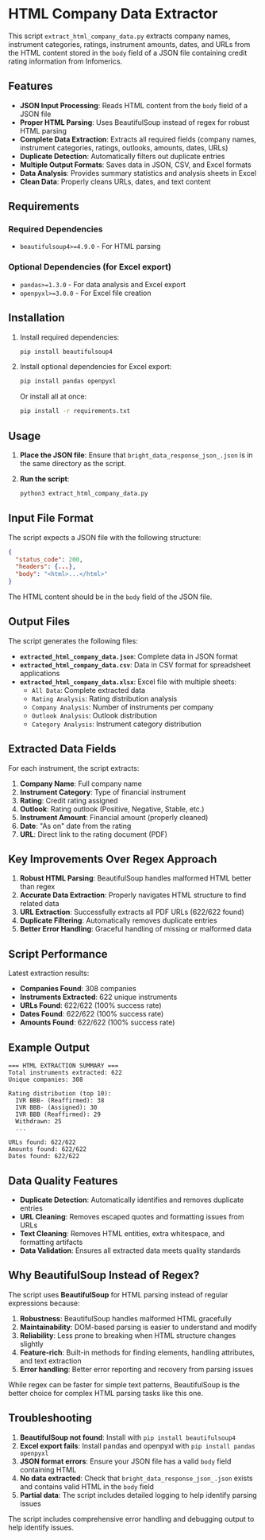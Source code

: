 # HTML Company Data Extractor

This script `extract_html_company_data.py` extracts company names, instrument categories, ratings, instrument amounts, dates, and URLs from the HTML content stored in the `body` field of a JSON file containing credit rating information from Infomerics.

## Features

- **JSON Input Processing**: Reads HTML content from the `body` field of a JSON file
- **Proper HTML Parsing**: Uses BeautifulSoup instead of regex for robust HTML parsing
- **Complete Data Extraction**: Extracts all required fields (company names, instrument categories, ratings, outlooks, amounts, dates, URLs)
- **Duplicate Detection**: Automatically filters out duplicate entries
- **Multiple Output Formats**: Saves data in JSON, CSV, and Excel formats
- **Data Analysis**: Provides summary statistics and analysis sheets in Excel
- **Clean Data**: Properly cleans URLs, dates, and text content

## Requirements

### Required Dependencies
- `beautifulsoup4>=4.9.0` - For HTML parsing

### Optional Dependencies (for Excel export)
- `pandas>=1.3.0` - For data analysis and Excel export
- `openpyxl>=3.0.0` - For Excel file creation

## Installation

1. Install required dependencies:
   ```bash
   pip install beautifulsoup4
   ```

2. Install optional dependencies for Excel export:
   ```bash
   pip install pandas openpyxl
   ```

   Or install all at once:
   ```bash
   pip install -r requirements.txt
   ```

## Usage

1. **Place the JSON file**: Ensure that `bright_data_response_json_.json` is in the same directory as the script.

2. **Run the script**:
   ```bash
   python3 extract_html_company_data.py
   ```

## Input File Format

The script expects a JSON file with the following structure:
```json
{
  "status_code": 200,
  "headers": {...},
  "body": "<html>...</html>"
}
```

The HTML content should be in the `body` field of the JSON file.

## Output Files

The script generates the following files:

- **`extracted_html_company_data.json`**: Complete data in JSON format
- **`extracted_html_company_data.csv`**: Data in CSV format for spreadsheet applications
- **`extracted_html_company_data.xlsx`**: Excel file with multiple sheets:
  - `All Data`: Complete extracted data
  - `Rating Analysis`: Rating distribution analysis
  - `Company Analysis`: Number of instruments per company
  - `Outlook Analysis`: Outlook distribution
  - `Category Analysis`: Instrument category distribution

## Extracted Data Fields

For each instrument, the script extracts:

1. **Company Name**: Full company name
2. **Instrument Category**: Type of financial instrument
3. **Rating**: Credit rating assigned
4. **Outlook**: Rating outlook (Positive, Negative, Stable, etc.)
5. **Instrument Amount**: Financial amount (properly cleaned)
6. **Date**: "As on" date from the rating
7. **URL**: Direct link to the rating document (PDF)

## Key Improvements Over Regex Approach

1. **Robust HTML Parsing**: BeautifulSoup handles malformed HTML better than regex
2. **Accurate Data Extraction**: Properly navigates HTML structure to find related data
3. **URL Extraction**: Successfully extracts all PDF URLs (622/622 found)
4. **Duplicate Filtering**: Automatically removes duplicate entries
5. **Better Error Handling**: Graceful handling of missing or malformed data

## Script Performance

Latest extraction results:
- **Companies Found**: 308 companies
- **Instruments Extracted**: 622 unique instruments
- **URLs Found**: 622/622 (100% success rate)
- **Dates Found**: 622/622 (100% success rate)
- **Amounts Found**: 622/622 (100% success rate)

## Example Output

```
=== HTML EXTRACTION SUMMARY ===
Total instruments extracted: 622
Unique companies: 308

Rating distribution (top 10):
  IVR BBB- (Reaffirmed): 38
  IVR BBB- (Assigned): 30
  IVR BBB (Reaffirmed): 29
  Withdrawn: 25
  ...

URLs found: 622/622
Amounts found: 622/622
Dates found: 622/622
```

## Data Quality Features

- **Duplicate Detection**: Automatically identifies and removes duplicate entries
- **URL Cleaning**: Removes escaped quotes and formatting issues from URLs
- **Text Cleaning**: Removes HTML entities, extra whitespace, and formatting artifacts
- **Data Validation**: Ensures all extracted data meets quality standards

## Why BeautifulSoup Instead of Regex?

The script uses **BeautifulSoup** for HTML parsing instead of regular expressions because:

1. **Robustness**: BeautifulSoup handles malformed HTML gracefully
2. **Maintainability**: DOM-based parsing is easier to understand and modify
3. **Reliability**: Less prone to breaking when HTML structure changes slightly
4. **Feature-rich**: Built-in methods for finding elements, handling attributes, and text extraction
5. **Error handling**: Better error reporting and recovery from parsing issues

While regex can be faster for simple text patterns, BeautifulSoup is the better choice for complex HTML parsing tasks like this one.

## Troubleshooting

1. **BeautifulSoup not found**: Install with `pip install beautifulsoup4`
2. **Excel export fails**: Install pandas and openpyxl with `pip install pandas openpyxl`
3. **JSON format errors**: Ensure your JSON file has a valid `body` field containing HTML
4. **No data extracted**: Check that `bright_data_response_json_.json` exists and contains valid HTML in the `body` field
5. **Partial data**: The script includes detailed logging to help identify parsing issues

The script includes comprehensive error handling and debugging output to help identify issues.